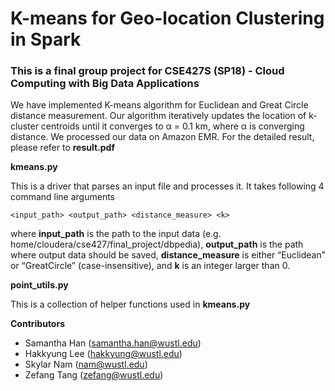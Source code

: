 # K-means for Geo-location Clustering in Spark

### This is a final group project for CSE427S (SP18) - Cloud Computing with Big Data Applications

We have implemented K-means algorithm for Euclidean and Great Circle distance measurement. Our algorithm iteratively updates the location of k-cluster centroids until it converges to α = 0.1 km, where α is converging distance. We processed our data on Amazon EMR. For the detailed result, please refer to **result.pdf** 

**kmeans.py**

This is a driver that parses an input file and processes it. It takes following 4 command line arguments

    <input_path> <output_path> <distance_measure> <k>
where **input\_path** is the path to the input data (e.g. home/cloudera/cse427/final_project/dbpedia), **output\_path** is the path where output data should be saved, **distance\_measure** is either “Euclidean” or “GreatCircle” (case-insensitive), and **k** is an integer larger than 0.

**point\_utils.py**

This is a collection of helper functions used in **kmeans.py** 


**Contributors**

* Samantha Han (samantha.han@wustl.edu)
* Hakkyung Lee (hakkyung@wustl.edu)
* Skylar Nam (nam@wustl.edu)
* Zefang Tang (zefang@wustl.edu)


